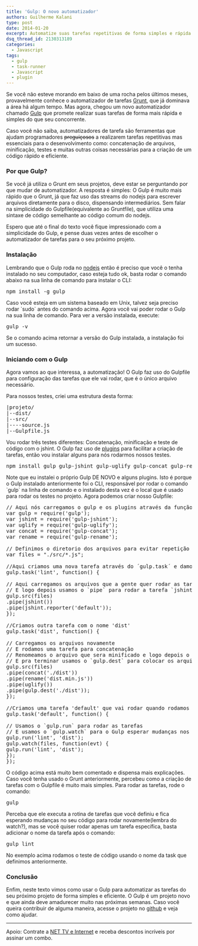 ```yaml
---
title: 'Gulp: O novo automatizador'
authors: Guilherme Kalani
type: post
date: 2014-01-20
excerpt: Automatize suas tarefas repetitivas de forma simples e rápida.
dsq_thread_id: 2130313189
categories:
  - Javascript
tags:
  - gulp
  - task-runner
  - Javascript
  - plugin
---
```

Se você não esteve morando em baixo de uma rocha pelos últimos meses, provavelmente conhece o automatizador de tarefas [Grunt][1], que já dominava a área há algum tempo. Mas agora, chegou um novo automatizador chamado [Gulp][2] que promete realizar suas tarefas de forma mais rápida e simples do que seu concorrente.

Caso você não saiba, automatizadores de tarefa são ferramentas que ajudam programadores <del>preguiçosos</del> a realizarem tarefas repetitivas mas essenciais para o desenvolvimento como: concatenação de arquivos, minificação, testes e muitas outras coisas necessárias para a criação de um código rápido e eficiente.

### Por que Gulp?

Se você já utiliza o Grunt em seus projetos, deve estar se perguntando por que mudar de automatizador. A resposta é simples: O Gulp é muito mais rápido que o Grunt, já que faz uso das streams do nodejs para escrever arquivos diretamente para o disco, dispensando intermediários. Sem falar na simplicidade do Gulpfile(equivalente ao Gruntfile), que utiliza uma sintaxe de código semelhante ao código comum do nodejs.

Espero que até o final do texto você fique impressionado com a simplicidade do Gulp, e pense duas vezes antes de escolher o automatizador de tarefas para o seu próximo projeto.

### Instalação

Lembrando que o Gulp roda no [nodejs][3] então é preciso que você o tenha instalado no seu computador, caso esteja tudo ok, basta rodar o comando abaixo na sua linha de comando para instalar o CLI:

<pre class="lang-javascript">npm install -g gulp
</pre>

Caso você esteja em um sistema baseado em Unix, talvez seja preciso rodar \`sudo\` antes do comando acima. Agora você vai poder rodar o Gulp na sua linha de comando. Para ver a versão instalada, execute:

<pre class="lang-javascript">gulp -v
</pre>

Se o comando acima retornar a versão do Gulp instalada, a instalação foi um sucesso.

### Iniciando com o Gulp

Agora vamos ao que interessa, a automatização! O Gulp faz uso do Gulpfile para configuração das tarefas que ele vai rodar, que é o único arquivo necessário.

Para nossos testes, criei uma estrutura desta forma:

<pre class="lang-html">|projeto/
|--dist/
|--src/
|----source.js
|--Gulpfile.js
</pre>

Vou rodar três testes diferentes: Concatenação, minificação e teste de código com o jshint. O Gulp faz uso de [plugins][4] para facilitar a criação de tarefas, então vou instalar alguns para nós rodarmos nossos testes.

<pre class="lang-javascript">npm install gulp gulp-jshint gulp-uglify gulp-concat gulp-rename --save-dev
</pre>

Note que eu instalei o próprio Gulp DE NOVO e alguns plugins. Isto é porque o Gulp instalado anteriormente foi o CLI, responsável por rodar o comando \`gulp\` na linha de comando e o instalado desta vez é o local que é usado para rodar os testes no projeto. Agora podemos criar nosso Gulpfile:

<pre class="lang-javascript">// Aqui nós carregamos o gulp e os plugins através da função `require` do nodejs
var gulp = require('gulp');
var jshint = require('gulp-jshint');
var uglify = require('gulp-uglify');
var concat = require('gulp-concat');
var rename = require('gulp-rename');

// Definimos o diretorio dos arquivos para evitar repetição futuramente
var files = "./src/*.js";

//Aqui criamos uma nova tarefa através do ´gulp.task´ e damos a ela o nome 'lint'
gulp.task('lint', function() {

// Aqui carregamos os arquivos que a gente quer rodar as tarefas com o `gulp.src`
// E logo depois usamos o `pipe` para rodar a tarefa `jshint`
gulp.src(files)
.pipe(jshint())
.pipe(jshint.reporter('default'));
});

//Criamos outra tarefa com o nome 'dist'
gulp.task('dist', function() {

// Carregamos os arquivos novamente
// E rodamos uma tarefa para concatenação
// Renomeamos o arquivo que sera minificado e logo depois o minificamos com o `uglify`
// E pra terminar usamos o `gulp.dest` para colocar os arquivos concatenados e minificados na pasta build/
gulp.src(files)
.pipe(concat('./dist'))
.pipe(rename('dist.min.js'))
.pipe(uglify())
.pipe(gulp.dest('./dist'));
});

//Criamos uma tarefa 'default' que vai rodar quando rodamos `gulp` no projeto
gulp.task('default', function() {

// Usamos o `gulp.run` para rodar as tarefas
// E usamos o `gulp.watch` para o Gulp esperar mudanças nos arquivos para rodar novamente
gulp.run('lint', 'dist');
gulp.watch(files, function(evt) {
gulp.run('lint', 'dist');
});
});
</pre>

O código acima está muito bem comentado e dispensa mais explicações. Caso você tenha usado o Grunt anteriormente, percebeu como a criação de tarefas com o Gulpfile é muito mais simples. Para rodar as tarefas, rode o comando:

<pre class="lang-javascript">gulp
</pre>

Perceba que ele executa a rotina de tarefas que você definiu e fica esperando mudanças no seu código para rodar novamente(lembra do watch?), mas se você quiser rodar apenas um tarefa específica, basta adicionar o nome da tarefa após o comando:

<pre class="lang-javascript">gulp lint
</pre>

No exemplo acima rodamos o teste de código usando o nome da task que definimos anteriormente.

### Conclusão

Enfim, neste texto vimos como usar o Gulp para automatizar as tarefas do seu próximo projeto de forma simples e eficiente. O Gulp é um projeto novo e que ainda deve amadurecer muito nas próximas semanas. Caso você queira contribuir de alguma maneira, acesse o projeto no [github][5] e veja como ajudar.

---

Apoio: Contrate a [NET TV e Internet](https://portaldeplanos.com.br/net/net-combo/net-tv-e-internet/) e receba descontos incríveis por assinar um combo.

 [1]: https://tableless.com.br/grunt-voce-deveria-estar-usando/
 [2]: https://gulpjs.com
 [3]: https://nodejs.org/
 [4]: https://gratimax.github.io/search-gulp-plugins/
 [5]: https://github.com/gulpjs/gulp